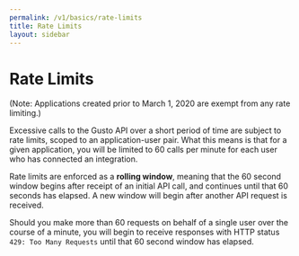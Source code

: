 ```yaml
---
permalink: /v1/basics/rate-limits
title: Rate Limits
layout: sidebar
---
```


# Rate Limits

(Note: Applications created prior to March 1, 2020 are exempt from any rate limiting.)

Excessive calls to the Gusto API over a short period of time are subject to rate limits, scoped to an application-user pair. What this means is that for a given application, you will be limited to 60 calls per minute for each user who has connected an integration.

Rate limits are enforced as a **rolling window**, meaning that the 60 second window begins after receipt of an initial API call, and continues until that 60 seconds has elapsed. A new window will begin after another API request is received.

Should you make more than 60 requests on behalf of a single user over the course of a minute, you will begin to receive responses with HTTP status `429: Too Many Requests` until that 60 second window has elapsed.
